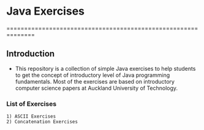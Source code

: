# Java Exercises
==============================================================

## Introduction
- This repository is a collection of simple Java exercises
to help students to get the concept of introductory level of
Java programming fundamentals. Most of the exercises are based
on introductory computer science papers at Auckland University
of Technology.

### List of Exercises

	1) ASCII Exercises
	2) Concatenation Exercises